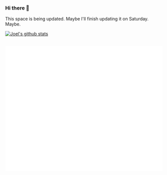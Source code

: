 ### Hi there 👋

This space is being updated. Maybe I'll finish updating it on Saturday. Maybe.

[![Joel's github stats](https://github-readme-stats.vercel.app/api?username=j0)](https://github.com/j0/github-readme-stats)


<div align="center">
	<br>
	<a href="https://github.com/J0/J0/blob/master/header.svgg">
		<img src="header.svg" width="800" height="400">
	</a>
	<br>
</div>
<!--
**J0/J0** is a ✨ _special_ ✨ repository because its `README.md` (this file) appears on your GitHub profile.


-->
